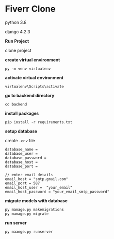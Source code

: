 # Fiverr Clone
python 3.8

django 4.2.3

**Run Project**

clone project

**create virtual environment**

```py -m venv virtualenv```

**activate virtual environment**

```virtualenv\Scripts\activate```

**go to backend directory**

```cd backend```

**install packages**

```pip install -r requirements.txt```

**setup database**

create ```.env``` file

```
database_name =
database_user =
database_password =
database_host =
database_port =

// enter email details 
email_host = "smtp.gmail.com"
email_port = 587
email_host_user =  "your_email"
email_host_password = "your_email_smtp_password"
```

**migrate models with database**
```
py manage.py makemigrations
py manage.py migrate
```

**run server**

```py maange.py runserver```



